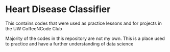 # Heart Disease Classifier
This contains codes that were used as practice lessons and for projects in the UW CoffeeNCode Club

Majority of the codes in this repository are not my own. This is a place used to practice and have a further understanding of data science
